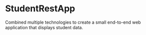 # StudentRestApp
Combined multiple technologies to create a small end-to-end web application that displays student data.
